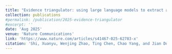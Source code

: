 ```yaml
---
title: "Evidence triangulator: using large language models to extract and synthesize causal evidence across study designs"
collection: publications
#permalink: /publication/2025-evidence-triangulator
#excerpt: ''
date: 'Aug 2025'
venue: 'Nature Communications'
link: 'https://www.nature.com/articles/s41467-025-62783-x'
citation: 'Shi, Xuanyu, Wenjing Zhao, Ting Chen, Chao Yang, and Jian Du. "Evidence triangulator: using large language models to extract and synthesize causal evidence across study designs." Nature Communications 16 (2025): 7355.'
---
```


